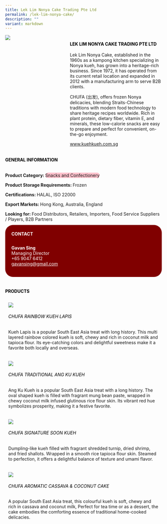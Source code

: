 ```yaml
---
title: Lek Lim Nonya Cake Trading Pte Ltd
permalink: /lek-lim-nonya-cake/
description: ""
variant: markdown
---
```

<div class="flex-paragraph">
	<div style="display: flex; flex-wrap: wrap;" class="flex-container">
		<div style="flex: 1 1 40%; display: block;" class="card sgds">
			<img src="/images/Lek%20Lim%20Nonya%20Cake/lek_lim_nonya_cake_logo.png">
		</div>
		<div style="flex: 1 1 58%; display: block; margin-left: 3px" class="card-sgds">
			<h4 style="text-transform: uppercase; color: black;"><b>Lek Lim Nonya Cake Trading Pte Ltd</b></h4>
			<p>Lek Lim Nonya Cake, established in the 1960s as a kampong kitchen specializing in Nonya kueh, has grown into a heritage-rich business. Since 1972, it has operated from its current retail location and expanded in 2012 with a manufacturing arm to serve B2B clients.</p>
			<p>CHUFA (出发), offers frozen Nonya delicacies, blending Straits-Chinese traditions with modern food technology to share heritage recipes worldwide. Rich in plant protein, dietary fiber, vitamin E, and minerals, these low-calorie snacks are easy to prepare and perfect for convenient, on-the-go enjoyment.</p>
			<p><a target="_blank" href="https://www.kuehkueh.com.sg">www.kuehkueh.com.sg</a></p>
		</div>
	</div>
</div>

<h4 style="text-transform: uppercase; color: black;">
	<b>General Information</b>
</h4>
<div style="display: flex; flex-wrap: wrap;" class="flex-container">
	<div style="flex: 1 1 65%; display: block; align-self: stretch" class="card sgds">
		<div class="flex-paragraph">
			<p>
				<b>Product Category: </b>
				<span style="background-color: pink; border-radius: 10px;">Snacks and Confectionery</span>
			</p>
			<p>
				<b>Product Storage Requirements: </b>Frozen
			</p>
			<p>
				<b>Certifications: </b>HALAL, ISO 22000
			</p>
			<p>
				<b>Export Markets: </b>Hong Kong, Australia, England
			</p>
			<p style="margin-bottom: 10px;">
				<b>Looking for: </b>Food Distributors, Retailers, Importers, Food Service Suppliers / Players, B2B Partners
			</p>
		</div>
	</div>
	<div style="flex: 1 1 35%; padding: 10px; display: block; background-color: maroon; border-radius: 25px; align-self: center;" class="card sgds">
		<h4 style="color: white; margin-top: 10px; margin-left: 10px;">CONTACT</h4>
		<div class="flex-paragraph">
			<p style="padding: 10px; color: white;">
				<b>Gavan Sing</b>
				<br>Managing Director<br>+65 9047 6412<br>
				<a style="color: white;" href="mailto:gavansing@gmail.com">gavansing@gmail.com</a>
			</p>
		</div>
	</div>
</div>
<br>
<h4 style="text-transform: uppercase; color: black;">
	<b>Products</b>
</h4>
<div style="display: flex; flex-wrap: wrap;">
	<div style="flex: 1 1 47%; margin: 10px; display: block;" class="card sgds">
		<div style="display: block;" class="flex-image">
			<img src="/images/Lek%20Lim%20Nonya%20Cake/lek_lim_nonya_cake_product_01.jpg">
		</div>
		<div class="flex-paragraph">
			<h6 style="text-transform: uppercase; color: black;">CHUFA Rainbow Kueh Lapis</h6>
			<p>Kueh Lapis is a popular South East Asia treat with long history. This multi layered rainbow colored kueh is soft, chewy and rich in coconut milk and tapioca flour.  Its eye-catching colors and delightful sweetness make it a favorite both locally and overseas.</p>
		</div>
	</div>
	<div style="flex: 1 1 47%; margin: 10px; display: block;" class="card sgds">
		<div style="display: block;" class="flex-image">
			<img src="/images/Lek%20Lim%20Nonya%20Cake/lek_lim_nonya_cake_product_02.jpg">
		</div>
		<div class="flex-paragraph">
			<h6 style="text-transform: uppercase; color: black;">CHUFA Traditional Ang Ku Kueh</h6>
			<p>Ang Ku Kueh is a popular South East Asia treat with a long history. The oval shaped kueh is filled with fragrant mung bean paste, wrapped in chewy coconut milk infused glutinous rice flour skin. Its vibrant red hue symbolizes prosperity, making it a festive favorite.</p>
		</div>
	</div>
	<div style="flex: 1 1 47%; margin: 10px; display: block;" class="card sgds">
		<div style="display: block;" class="flex-image">
			<img src="/images/Lek%20Lim%20Nonya%20Cake/lek_lim_nonya_cake_product_03.jpg">
		</div>
		<div class="flex-paragraph">
			<h6 style="text-transform: uppercase; color: black;">CHUFA Signature Soon Kueh</h6>
			<p>Dumpling-like kueh filled with fragrant shredded turnip, dried shrimp, and fried shallots. Wrapped in a smooth rice tapioca flour skin. Steamed to perfection, it offers a delightful balance of texture and umami flavor.</p>
		</div>
	</div>
	<div style="flex: 1 1 47%; margin: 10px; display: block;" class="card sgds">
		<div style="display: block;" class="flex-image">
			<img src="/images/Lek%20Lim%20Nonya%20Cake/lek_lim_nonya_cake_product_04.jpg">
		</div>
		<div class="flex-paragraph">
			<h6 style="text-transform: uppercase; color: black;">CHUFA Aromatic Cassava &amp; Coconut Cake</h6>
			<p>A popular South East Asia treat, this colourful kueh is soft, chewy and rich in cassava and coconut milk, Perfect for tea time or as a dessert, the cake embodies the comforting essence of traditional home-cooked delicacies.</p>
		</div>
	</div>
</div>